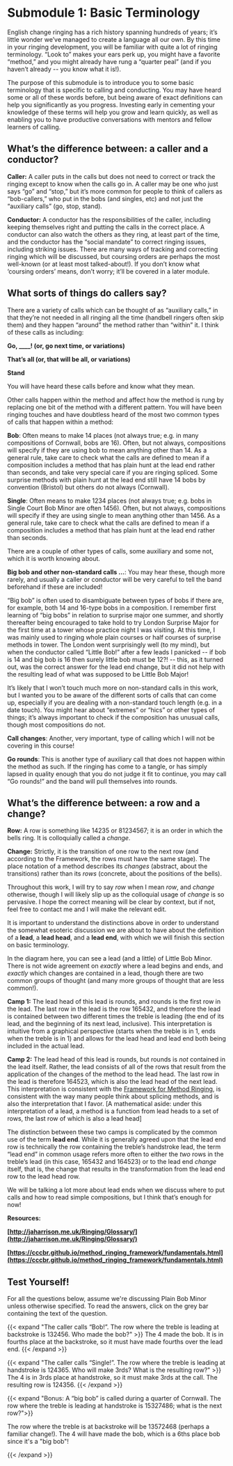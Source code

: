 # Submodule 1: Basic Terminology

English change ringing has a rich history spanning hundreds of years; it’s little wonder we’ve managed to create a language all our own. By this time in your ringing development, you will be familiar with quite a lot of ringing terminology. “Look to” makes your ears perk up, you might have a favorite “method,” and you might already have rung a “quarter peal” (and if you haven’t already -- you know what it is!). 

The purpose of this submodule is to introduce you to some basic terminology that is specific to calling and conducting. You may have heard some or all of these words before, but being aware of exact definitions can help you significantly as you progress. Investing early in cementing your knowledge of these terms will help you grow and learn quickly, as well as enabling you to have productive conversations with mentors and fellow learners of calling.


## What’s the difference between: a caller and a conductor?

**Caller:** A caller puts in the calls but does not need to correct or track the ringing except to know when the calls go in. A caller may be one who just says “go” and “stop,” but it’s more common for people to think of callers as “bob-callers,” who put in the bobs (and singles, etc) and not just the “auxiliary calls” (go, stop, stand). 

**Conductor:** A conductor has the responsibilities of the caller, including keeping themselves right and putting the calls in the correct place. A conductor can also watch the others as they ring, at least part of the time, and the conductor has the “social mandate” to correct ringing issues, including striking issues. There are many ways of tracking and correcting ringing which will be discussed, but coursing orders are perhaps the most well-known (or at least most talked-about!). If you don’t know what ‘coursing orders’ means, don’t worry; it’ll be covered in a later module.


## What sorts of things do callers say?

There are a variety of calls which can be thought of as “auxiliary calls,” in that they’re not needed in all ringing all the time (handbell ringers often skip them) and they happen “around” the method rather than “within” it. I think of these calls as including:

**Go, ____! (or, go next time, or variations)**

**That’s all (or, that will be all, or variations)**

**Stand**

You will have heard these calls before and know what they mean.

Other calls happen within the method and affect how the method is rung by replacing one bit of the method with a different pattern. You will have been ringing touches and have doubtless heard of the most two common types of calls that happen within a method:

**Bob**: Often means to make 14 places (not always true; e.g. in many compositions of Cornwall, bobs are 16). Often, but not always, compositions will specify if they are using bob to mean anything other than 14. As a general rule, take care to check what the calls are defined to mean if a composition includes a method that has plain hunt at the lead end rather than seconds, and take very special care if you are ringing spliced. Some surprise methods with plain hunt at the lead end still have 14 bobs by convention (Bristol) but others do not always (Cornwall). 

**Single**: Often means to make 1234 places (not always true; e.g. bobs in Single Court Bob Minor are often 1456). Often, but not always, compositions will specify if they are using single to mean anything other than 1456. As a general rule, take care to check what the calls are defined to mean if a composition includes a method that has plain hunt at the lead end rather than seconds.

There are a couple of other types of calls, some auxiliary and some not, which it is worth knowing about. 

**Big bob and other non-standard calls …**: You may hear these, though more rarely, and usually a caller or conductor will be very careful to tell the band beforehand if these are included! 

“Big bob” is often used to disambiguate between types of bobs if there are, for example, both 14 and 16-type bobs in a composition. I remember first learning of “big bobs” in relation to surprise major one summer, and shortly thereafter being encouraged to take hold to try London Surprise Major for the first time at a tower whose practice night I was visiting. At this time, I was mainly used to ringing whole plain courses or half courses of surprise methods in tower. The London went surprisingly well (to my mind), but when the conductor called “Little Bob!” after a few leads I panicked -- if bob is 14 and big bob is 16 then surely little bob must be 12?! -- this, as it turned out, was the correct answer for the lead end change, but it did not help with the resulting lead of what was supposed to be Little Bob Major! 

It’s likely that I won’t touch much more on non-standard calls in this work, but I wanted you to be aware of the different sorts of calls that can come up, especially if you are dealing with a non-standard touch length (e.g. in a date touch). You might hear about “extremes” or “hics” or other types of things; it’s always important to check if the composition has unusual calls, though most compositions do not.

**Call changes**: Another, very important, type of calling which I will not be covering in this course! 

**Go rounds**: This is another type of auxiliary call that does not happen within the method as such. If the ringing has come to a tangle, or has simply lapsed in quality enough that you do not judge it fit to continue, you may call “Go rounds!” and the band will pull themselves into rounds. 


## What’s the difference between: a row and a change? 

**Row:** A row is something like 14235 or 81234567; it is an order in which the bells ring. It is colloquially called a _change_. 

**Change:** Strictly, it is the transition of one row to the next row (and according to the Framework, the rows must have the same stage). The place notation of a method describes its _changes_ (abstract, about the transitions) rather than its _rows_ (concrete, about the positions of the bells).

Throughout this work, I will try to say _row_ when I mean _row_, and _change_ otherwise, though I will likely slip up as the colloquial usage of _change_ is so pervasive. I hope the correct meaning will be clear by context, but if not, feel free to contact me and I will make the relevant edit.

It is important to understand the distinctions above in order to understand the somewhat esoteric discussion we are about to have about the definition of a **lead**, a **lead head**, and a **lead end**, with which we will finish this section on basic terminology. 

In the diagram here, you can see a lead (and a little) of Little Bob Minor. There is not wide agreement on _exactly_ where a lead begins and ends, and _exactly_ which changes are contained in a lead, though there are two common groups of thought (and many more groups of thought that are less common!). 

**Camp 1:** The lead head of this lead is rounds, and rounds is the first row in the lead. The last row in the lead is the row 165432, and therefore the lead is contained between two different times the treble is leading (the end of its lead, and the beginning of its next lead, inclusive). This interpretation is intuitive from a graphical perspective (starts when the treble is in 1, ends when the treble is in 1) and allows for the lead head and lead end both being included in the actual lead.

**Camp 2:** The lead head of this lead is rounds, but rounds is _not_ contained in the lead itself. Rather, the lead consists of all of the rows that result from the application of the changes of the method to the lead head. The last row in the lead is therefore 164523, which is also the lead head of the next lead. This interpretation is consistent with the [Framework for Method Ringing](https://cccbr.github.io/method_ringing_framework/classification.html), is consistent with the way many people think about splicing methods, and is also the interpretation that I favor. [A mathematical aside: under this interpretation of a lead, a method is a function from lead heads to a set of rows, the last row of which is also a lead head]

The distinction between these two camps is complicated by the common use of the term **lead end**. While it is generally agreed upon that the lead end row is technically the row containing the treble’s handstroke lead, the term “lead end” in common usage refers more often to either the _two_ rows in the treble’s lead (in this case, 165432 and 164523) or to the lead end _change_ itself, that is, the change that results in the transformation from the lead end row to the lead head row. 

We will be talking a lot more about lead ends when we discuss where to put calls and how to read simple compositions, but I think that’s enough for now!

**Resources:**

**[http://jaharrison.me.uk/Ringing/Glossary/](http://jaharrison.me.uk/Ringing/Glossary/)**

**[https://cccbr.github.io/method_ringing_framework/fundamentals.html](https://cccbr.github.io/method_ringing_framework/fundamentals.html)**

## Test Yourself!

For all the questions below, assume we're discussing Plain Bob Minor unless otherwise specified. To read the answers, click on the grey bar containing the text of the question.

{{< expand "The caller calls “Bob!”. The row where the treble is leading at backstroke is 132456. Who made the bob?" >}}
The 4 made the bob. It is in fourths place at the backstroke, so it must have made fourths over the lead end.
{{< /expand >}}

{{< expand "The caller calls “Single!”. The row where the treble is leading at handstroke is 124365. Who will make 3rds? What is the resulting row?" >}}
The 4 is in 3rds place at handstroke, so it must make 3rds at the call. The resulting row is 124356.
{{< /expand >}}

{{< expand "Bonus: A “big bob” is called during a quarter of Cornwall. The row where the treble is leading at handstroke is 15327486; what is the next row?">}}

The row where the treble is at backstroke will be 13572468 (perhaps a familiar change!). The 4 will have made the bob, which is a 6ths place bob since it's a "big bob"!

{{< /expand >}}
